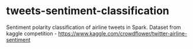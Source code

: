 # tweets-sentiment-classification
Sentiment polarity classification of airline tweets in Spark. Dataset from kaggle competition - https://www.kaggle.com/crowdflower/twitter-airline-sentiment 

